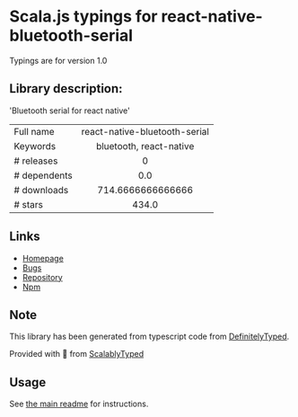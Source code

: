 
# Scala.js typings for react-native-bluetooth-serial

Typings are for version 1.0

## Library description:
'Bluetooth serial for react native'

|                    |                 |
| ------------------ | :-------------: |
| Full name          | react-native-bluetooth-serial |
| Keywords           | bluetooth, react-native |
| # releases         | 0 |
| # dependents       | 0.0 |
| # downloads        | 714.6666666666666 |
| # stars            | 434.0 |

## Links
- [Homepage](https://github.com/rusel1989/react-native-bluetooth-serial#readme)
- [Bugs](https://github.com/rusel1989/react-native-bluetooth-serial/issues)
- [Repository](https://github.com/rusel1989/react-native-bluetooth-serial)
- [Npm](https://www.npmjs.com/package/react-native-bluetooth-serial)
    


## Note
This library has been generated from typescript code from [DefinitelyTyped](https://definitelytyped.org).

Provided with :purple_heart: from [ScalablyTyped](https://github.com/oyvindberg/ScalablyTyped)

## Usage
See [the main readme](../../readme.md) for instructions.


